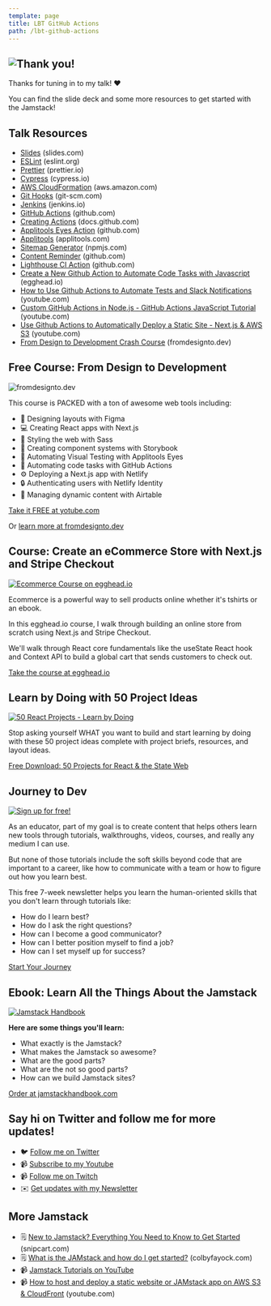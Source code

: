 ```yaml
---
template: page
title: LBT GitHub Actions
path: /lbt-github-actions
---
```



## ![Thank you!](/assets/thanks-for-tuning-in.jpg)

Thanks for tuning in to my talk! ❤️

You can find the slide deck and some more resources to get started with the Jamstack!

## Talk Resources

* [Slides](https://slides.com/colbyfayock/automating-all-the-code-and-testing-things-with-github-actions-minnesota-dev-conf-2021) (slides.com)
* [ESLint](https://eslint.org/) (eslint.org)
* [Prettier](https://prettier.io/) (prettier.io)
* [Cypress](https://www.cypress.io/) (cypress.io)
* [AWS CloudFormation](https://aws.amazon.com/cloudformation/) (aws.amazon.com)
* [Git Hooks](https://git-scm.com/docs/githooks) (git-scm.com)
* [Jenkins](https://www.jenkins.io/) (jenkins.io)
* [GitHub Actions](https://github.com/features/actions) (github.com)
* [Creating Actions](https://docs.github.com/en/actions/creating-actions) (docs.github.com)
* [Applitools Eyes Action](https://github.com/colbyfayock/applitools-eyes-action) (github.com)
* [Applitools](https://applitools.com/) (applitools.com)
* [Sitemap Generator](https://www.npmjs.com/package/sitemap-generator) (npmjs.com)
* [Content Reminder](https://github.com/colbyfayock/content-reminder) (github.com)
* [Lighthouse CI Action](https://github.com/marketplace/actions/lighthouse-ci-action) (github.com)
* [Create a New Github Action to Automate Code Tasks with Javascript](https://egghead.io/courses/create-a-new-github-action-to-automate-code-tasks-with-javascript-f1e9?af=atzgap) (egghead.io)
* [How to Use Github Actions to Automate Tests and Slack Notifications](https://www.youtube.com/watch?v=1n-jHHNSoTw) (youtube.com)
* [Custom GitHub Actions in Node.js - GitHub Actions JavaScript Tutorial](https://www.youtube.com/watch?v=Ef0gPGUh9oo) (youtube.com)
* [Use Github Actions to Automatically Deploy a Static Site - Next.js & AWS S3](https://www.youtube.com/watch?v=D3h91EvRxuk) (youtube.com)
* [From Design to Development Crash Course](fromdesignto.dev) (fromdesignto.dev)

## Free Course: From Design to Development

![fromdesignto.dev](blob:https://www.colbyfayock.com/287677ae-27e7-4285-acef-8463fb1c458b)

This course is PACKED with a ton of awesome web tools including:

* 🎨 Designing layouts with Figma
* 💻 Creating React apps with Next.js
* 💅 Styling the web with Sass
* 📓 Creating component systems with Storybook
* 🧐 Automating Visual Testing with Applitools Eyes
* 🤖 Automating code tasks with GitHub Actions
* ⚙️ Deploying a Next.js app with Netlify
* 🔒 Authenticating users with Netlify Identity
* 📝 Managing dynamic content with Airtable

[Take it FREE at yotube.com](https://www.youtube.com/watch?v=QjZIeA952jE)

Or [learn more at fromdesignto.dev](https://fromdesignto.dev/)

## Course: Create an eCommerce Store with Next.js and Stripe Checkout

[![Ecommerce Course on egghead.io](/assets/card_2x.jpg)](https://egghead.io/projects/create-an-ecommerce-store-with-next-js-and-stripe-checkout?af=atzgap&utm_source=colbyfayock.com&utm_medium=website&utm_campaign=thejamdev2021_talk_page)

Ecommerce is a powerful way to sell products online whether it's tshirts or an ebook.

In this egghead.io course, I walk through building an online store from scratch using Next.js and Stripe Checkout.

We'll walk through React core fundamentals like the useState React hook and Context API to build a global cart that sends customers to check out.

[Take the course at egghead.io](https://egghead.io/projects/create-an-ecommerce-store-with-next-js-and-stripe-checkout?af=atzgap&utm_source=colbyfayock.com&utm_medium=website&utm_campaign=thejamdev2021_talk_page)

## Learn by Doing with 50 Project Ideas

[![50 React Projects - Learn by Doing](/assets/50-react-projects-banner.jpg)](https://50reactprojects.com/)

Stop asking yourself WHAT you want to build and start learning by doing with these 50 project ideas complete with project briefs, resources, and layout ideas.

[Free Download: 50 Projects for React & the State Web](https://50reactprojects.com/)

## Journey to Dev

[![Sign up for free!](/assets/open-graph.jpg)](https://journeyto.dev/)

As an educator, part of my goal is to create content that helps others learn new tools through tutorials, walkthroughs, videos, courses, and really any medium I can use.​

But none of those tutorials include the soft skills beyond code that are important to a career, like how to communicate with a team or how to figure out how you learn best.

This free 7-week newsletter helps you learn the human-oriented skills that you don't learn through tutorials like:

* How do I learn best?
* How do I ask the right questions?
* How can I become a good communicator?
* How can I better position myself to find a job?
* How can I set myself up for success?

[Start Your Journey](https://journeyto.dev/)

## Ebook: Learn All the Things About the Jamstack

[![Jamstack Handbook](/assets/jamstack-handbook-social.jpg)](https://jamstackhandbook.com/)

**Here are some things you'll learn:**

* What exactly is the Jamstack?
* What makes the Jamstack so awesome?
* What are the good parts?
* What are the not so good parts?
* How can we build Jamstack sites?

[Order at jamstackhandbook.com](https://jamstackhandbook.com/)

## Say hi on Twitter and follow me for more updates!

* 🐦 [Follow me on Twitter](https://twitter.com/colbyfayock)
* 📹 [Subscribe to my Youtube](https://www.youtube.com/colbyfayock?sub_confirmation=1)
* 📹 [Follow me on Twitch](https://www.twitch.tv/colbyfayock)
* ✉️ [Get updates with my Newsletter](https://colbyfayock.com/newsletter)

## More Jamstack

* 🗒️ [New to Jamstack? Everything You Need to Know to Get Started](https://snipcart.com/blog/jamstack) (snipcart.com)
* 🗒️ [What is the JAMstack and how do I get started?](https://www.colbyfayock.com/2020/02/what-is-the-jamstack-and-how-do-i-get-started/) (colbyfayock.com)
* 📹 [Jamstack Tutorials on YouTube](https://www.youtube.com/playlist?list=PLFsfg2xP7cbJhIyKBnhTSflKVrIx-YGpX)
* 📹 [How to host and deploy a static website or JAMstack app on AWS S3 & CloudFront](https://www.youtube.com/watch?v=1lDGDzmbQWg) (youtube.com)